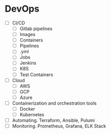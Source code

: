 # DevOps

- [ ] CI/CD
  - [ ] Gitlab pipelines
  - [ ] Images
  - [ ] Containers
  - [ ] Pipelines
  - [ ] .yml
  - [ ] Jobs
  - [ ] Jenkins
  - [ ] K8S
  - [ ] Test Containers
- [ ] Cloud
  - [ ] AWS
  - [ ] GCP
  - [ ] Azure
- [ ] Containerization and orchestration tools
  - [ ] Docker
  - [ ] Kubernetes
- [ ] Automating. Terraform, Ansible, Pulumi
- [ ] Monitoring. Prometheus, Grafana, ELK Stack
